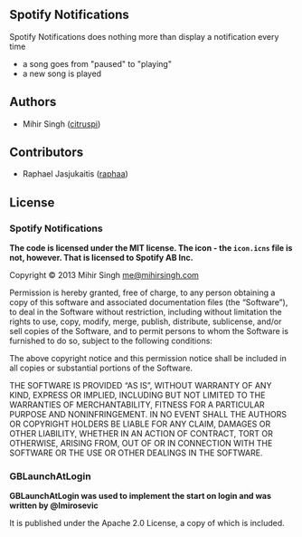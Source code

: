 ## Spotify Notifications

Spotify Notifications does nothing more than display a notification every time

- a song goes from "paused" to "playing"
- a new song is played

## Authors

- Mihir Singh ([citruspi](http://github.com/citruspi))

## Contributors

- Raphael Jasjukaitis ([raphaa](http://github.com/raphaa))

## License

### Spotify Notifications

__The code is licensed under the MIT license. The icon - the `icon.icns` file is not, however. That is licensed to Spotify AB Inc.__

Copyright © 2013 Mihir Singh me@mihirsingh.com

Permission is hereby granted, free of charge, to any person obtaining a copy of this software and associated documentation files (the “Software”), to deal in the Software without restriction, including without limitation the rights to use, copy, modify, merge, publish, distribute, sublicense, and/or sell copies of the Software, and to permit persons to whom the Software is furnished to do so, subject to the following conditions:

The above copyright notice and this permission notice shall be included in all copies or substantial portions of the Software.

THE SOFTWARE IS PROVIDED “AS IS”, WITHOUT WARRANTY OF ANY KIND, EXPRESS OR IMPLIED, INCLUDING BUT NOT LIMITED TO THE WARRANTIES OF MERCHANTABILITY, FITNESS FOR A PARTICULAR PURPOSE AND NONINFRINGEMENT. IN NO EVENT SHALL THE AUTHORS OR COPYRIGHT HOLDERS BE LIABLE FOR ANY CLAIM, DAMAGES OR OTHER LIABILITY, WHETHER IN AN ACTION OF CONTRACT, TORT OR OTHERWISE, ARISING FROM, OUT OF OR IN CONNECTION WITH THE SOFTWARE OR THE USE OR OTHER DEALINGS IN THE SOFTWARE.

### GBLaunchAtLogin

__GBLaunchAtLogin was used to implement the start on login and was written by @lmirosevic__

It is published under the Apache 2.0 License, a copy of which is included.